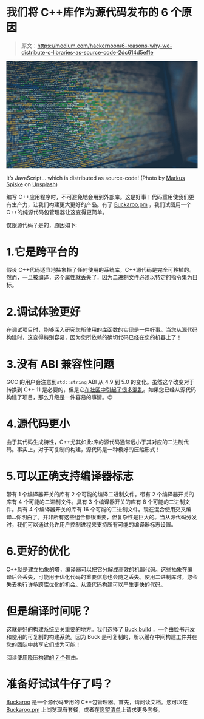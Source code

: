# 我们将 C++库作为源代码发布的 6 个原因

> 原文：<https://medium.com/hackernoon/6-reasons-why-we-distribute-c-libraries-as-source-code-2dc614d5ef1e>

![](img/7362e75089a9d1c4947a9b428bb6ffb7.png)

It’s JavaScript… which is distributed as source-code! (Photo by [Markus Spiske](http://unsplash.com/photos/xekxE_VR0Ec?utm_source=unsplash&utm_medium=referral&utm_content=creditCopyText) on [Unsplash](https://unsplash.com/?utm_source=unsplash&utm_medium=referral&utm_content=creditCopyText))

编写 C++应用程序时，不可避免地会用到外部库。这是好事！代码重用使我们更有生产力，让我们构建更大更好的产品。有了 [Buckaroo.pm](http://buckaroo.pm) ，我们试图用一个 C++的纯源代码包管理器让这变得更简单。

仅限源代码？是的，原因如下:

# 1.它是跨平台的

假设 C++代码适当地抽象掉了任何使用的系统库，C++源代码是完全可移植的。然而，一旦被编译，这个属性就丢失了，因为二进制文件必须以特定的指令集为目标。

# 2.调试体验更好

在调试项目时，能够深入研究您所使用的库函数的实现是一件好事。当您从源代码构建时，这变得特别容易，因为您所依赖的确切代码已经在您的机器上了！

# 3.没有 ABI 兼容性问题

GCC 的用户会注意到`std::string` ABI 从 4.9 到 5.0 的变化。虽然这个改变对于转换到 C++ 11 是必要的，但是它[在社区中引起了很多混乱](https://stackoverflow.com/questions/34571583/understanding-gcc-5s-glibcxx-use-cxx11-abi-or-the-new-abi)。如果您已经从源代码构建了项目，那么升级是一件容易的事情。😌

# 4.源代码更小

由于其代码生成特性，C++尤其如此:库的源代码通常远小于其对应的二进制代码。事实上，对于可复制的构建，源代码是一种极好的压缩形式！

# 5.可以正确支持编译器标志

带有 1 个编译器开关的库有 2 个可能的编译二进制文件。带有 2 个编译器开关的库有 4 个可能的二进制文件。具有 3 个编译器开关的库有 8 个可能的二进制文件。具有 4 个编译器开关的库有 16 个可能的二进制文件。现在混合使用交叉编译...你明白了。并非所有这些组合都很重要，但复杂性是巨大的。当从源代码分发时，我们可以通过允许用户控制进程来支持所有可能的编译器标志设置。

# 6.更好的优化

C++就是建立抽象的塔，编译器可以把它分解成高效的机器代码。这些抽象在编译后会丢失，可能用于优化代码的重要信息也会随之丢失。使用二进制库时，您会失去执行许多跨库优化的机会。从源代码构建可以产生更快的代码。

# 但是编译时间呢？

这就是好的构建系统至关重要的地方。我们选择了 [Buck build](https://buckbuild.com) ，一个由脸书开发和使用的可复制的构建系统。因为 Buck 是可复制的，所以缓存中间构建工件并在您的团队中共享它们成为可能！

阅读[使用降压构建的 7 个理由](https://hackernoon.com/7-reasons-to-use-buck-build-5b44d7413585)。

# 准备好试试牛仔了吗？

[Buckaroo](http://buckaroo.pm) 是一个源代码专用的 C++包管理器。首先，请阅读文档。您可以在 [Buckaroo.pm](http://buckaroo.pm) 上浏览现有套餐，或者在[愿望清单](https://github.com/LoopPerfect/buckaroo-wishlist)上请求更多套餐。